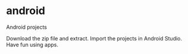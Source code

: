 # android
Android projects

Download the zip file and extract. Import the projects in Android Studio. Have fun using apps.

